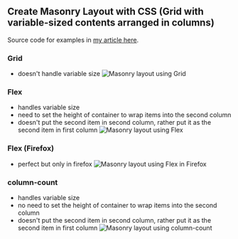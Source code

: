 ## Create Masonry Layout with CSS (Grid with variable-sized contents arranged in columns)

Source code for examples in [my article here](http://umaranis.com/2020/09/01/create-masonry-layout-with-css-grid-with-variable-sized-contents-arranged-in-columns/).

### Grid
  - doesn't handle variable size
![Masonry layout using Grid](http://umaranis.com/wp-content/uploads/2020/08/image.png)

### Flex
  - handles variable size
  - need to set the height of container to wrap items into the second column
  - doesn't put the second item in second column, rather put it as the second item in first column
![Masonry layout using Flex](http://umaranis.com/wp-content/uploads/2020/08/image-1.png)

### Flex (Firefox)
  - perfect but only in firefox
![Masonry layout using Flex in Firefox](http://umaranis.com/wp-content/uploads/2020/08/image-2.png)
    
### column-count
  - handles variable size
  - no need to set the height of container to wrap items into the second column 
  - doesn't put the second item in second column, rather put it as the second item in first column
![Masonry layout using column-count](http://umaranis.com/wp-content/uploads/2020/08/image-1.png)
